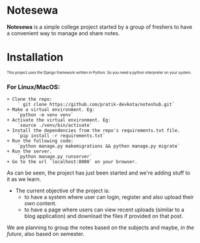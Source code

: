 # Notesewa
__Notesewa__ is a simple college project started by a group of freshers to have a convenient way to manage and share notes.

# Installation
<sub><sup>This project uses the Django framework written in Python. So you need a python interpreter on your system.</sup></sub>
### For Linux/MacOS:
    + Clone the repo:
        ` git clone https://github.com/pratik-devkota/noteshub.git`
    + Make a virtual environment. Eg:
        `python -m venv venv`
    + Activate the virtual environment. Eg:
        `source ./venv/bin/activate`
    + Install the dependencies from the repo's requirements.txt file.
        `pip install -r requirements.txt`
    + Run the following code:
        `python manage.py makemigrations && python manage.py migrate`
    + Run the server.
        `python manage.py runserver`
    + Go to the url `localhost:8000` on your browser.


As can be seen, the project has just been started and we're adding stuff to it as we learn.

+ The current objective of the project is:
    - to have a system where user can login, register and also upload their own content.
    - to have a page where users can view recent uploads (similar to a blog application) and download the files if provided on that post.

We are planning to group the notes based on the subjects and maybe, <i>in the future</i>, also based on semester.
